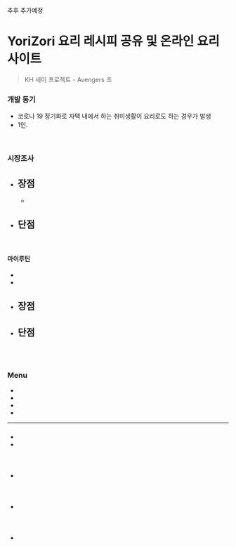 추후 추가예정

# YoriZori 요리 레시피 공유 및 온라인 요리 사이트
> KH 세미 프로젝트 - Avengers 조

> 

### 개발 동기

- 코로나 19 장기화로 자택 내에서 하는 취미생활이 요리로도 하는 경우가 발생
- 1인.


<br>

### 시장조사

#### 

- 장점
  - 
  - 
- 단점
  - 

<br>

#### 마이루틴

- 
- 
- 장점
  - 
- 단점
  - 

<br>


<br>

### Menu

- 
- 
- 
- 

---

###

- 
- 

<br>

### 

- 

<br>

### 

- 

<br>

### 

- 

<br>
